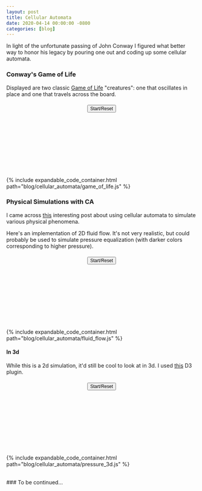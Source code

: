 ```yaml
---
layout: post
title: Cellular Automata
date: 2020-04-14 00:00:00 -0800
categories: [blog]
---
```


In light of the unfortunate passing of John Conway I figured what better way to honor his legacy by pouring one out
and coding up some cellular automata.

<!--excerpt-->

<script src="https://d3js.org/d3.v5.min.js"></script>

<script>
let colors = ["#3182bd", "#6baed6", "#9ecae1", "#c6dbef", "#e6550d", "#fd8d3c", "#fdae6b", "#fdd0a2", "#31a354", "#74c476", "#a1d99b", "#c7e9c0", "#756bb1", "#9e9ac8", "#bcbddc", "#dadaeb", "#636363", "#969696", "#bdbdbd", "#d9d9d9"];
let arr_sum = (arr) => arr.reduce((a,b) => a + b, 0);
</script>

<style>
.canvas {
  display: flex;
  flex-direction: column;
  align-items: center;
  margin:20px;
}

.canvas button {
  font-size: 12px;
}
</style>

<script>
{% include blog/cellular_automata/utils.js %}
</script>

### Conway's Game of Life

Displayed are two classic [Game of Life](https://en.wikipedia.org/wiki/Conway%27s_Game_of_Life) "creatures": one that oscillates in place and one that travels across the board.

<div id="game-of-life" class="canvas">
  <button name="start">Start/Reset</button>
  <svg></svg>
</div>

<script>
// extra curly braces for scoping variables
{ {% include blog/cellular_automata/game_of_life.js %} }
</script>

{% include expandable_code_container.html path="blog/cellular_automata/game_of_life.js" %}

### Physical Simulations with CA

I came across [this](https://tomforsyth1000.github.io/papers/cellular_automata_for_physical_modelling.html) interesting post about using
cellular automata to simulate various physical phenomena.

Here's an implementation of 2D fluid flow. It's not very realistic, but could probably be used
to simulate pressure equalization (with darker colors corresponding to higher pressure).

<div id="fluid-flow" class="canvas">
  <button name="start">Start/Reset</button>
  <svg></svg>
</div>

<script>
{
{% include blog/cellular_automata/fluid_flow.js %}
}
</script>

{% include expandable_code_container.html path="blog/cellular_automata/fluid_flow.js" %}


#### In 3d

While this is a 2d simulation, it'd still be cool to look at in 3d. I used [this](https://github.com/Niekes/d3-3d) D3 plugin.

<script src="https://unpkg.com/d3-3d/build/d3-3d.min.js"></script>

<div id="pressure-3d" class="canvas">
  <button name="start">Start/Reset</button>
  <svg></svg>
</div>

<script>
{
{% include blog/cellular_automata/pressure_3d.js %}
}
</script>

{% include expandable_code_container.html path="blog/cellular_automata/pressure_3d.js" %}

<br>
### To be continued...